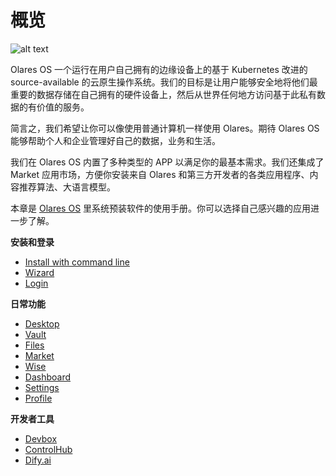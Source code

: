 # 概览

![alt text](/images/how-to/olares/olares.jpg)

Olares OS 一个运行在用户自己拥有的边缘设备上的基于 Kubernetes 改进的 source-available 的云原生操作系统。我们的目标是让用户能够安全地将他们最重要的数据存储在自己拥有的硬件设备上，然后从世界任何地方访问基于此私有数据的有价值的服务。

简言之，我们希望让你可以像使用普通计算机一样使用 Olares。期待 Olares OS 能够帮助个人和企业管理好自己的数据，业务和生活。

我们在 Olares OS 内置了多种类型的 APP 以满足你的最基本需求。我们还集成了 Market 应用市场，方便你安装来自 Olares 和第三方开发者的各类应用程序、内容推荐算法、大语言模型。

本章是 [Olares OS](../../overview/olares/overview.md) 里系统预装软件的使用手册。你可以选择自己感兴趣的应用进一步了解。

**安装和登录**

- [Install with command line](./setup/install/index.md)
- [Wizard](./setup/wizard.md)
- [Login](./setup/login.md)

**日常功能**

- [Desktop](./desktop.md)
- [Vault](./vault/index.md)
- [Files](./files/index.md)
- [Market](./market/index.md)
- [Wise](./wise/index.md)
- [Dashboard](./dashboard/index.md)
- [Settings](./settings/index.md)
- [Profile](./profile.md)

**开发者工具**

- [Devbox](../../developer/develop/tutorial/index.md)
- [ControlHub](./controlhub/index.md)
- [Dify.ai](./dify.md)
